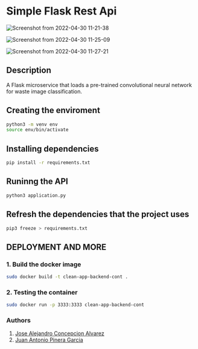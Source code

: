# Simple Flask Rest Api
![Screenshot from 2022-04-30 11-21-38](https://user-images.githubusercontent.com/37028825/166100074-e040b208-b36d-4098-97d2-48cc5d242c05.png)

![Screenshot from 2022-04-30 11-25-09](https://user-images.githubusercontent.com/37028825/166100079-bae41c00-a4cd-438f-bb5b-fb41902d2feb.png)

![Screenshot from 2022-04-30 11-27-21](https://user-images.githubusercontent.com/37028825/166100084-8ef6a084-68fe-4cc0-8e34-9e0634fd9d29.png)


## Description

A Flask microservice that loads a pre-trained convolutional neural network for waste image classification.

## Creating the enviroment

```sh
python3 -m venv env
source env/bin/activate
```

## Installing dependencies

```sh
pip install -r requirements.txt
```

## Runinng the API

```python
python3 application.py
```

## Refresh the dependencies that the project uses

```sh
pip3 freeze > requirements.txt
```

## DEPLOYMENT AND MORE

### 1. Build the docker image

```sh
sudo docker build -t clean-app-backend-cont .
```

### 2. Testing the container

```sh
sudo docker run -p 3333:3333 clean-app-backend-cont
```

### Authors

1. [Jose Alejandro Concepcion Alvarez](https://www.gssi.it/people/students/students-computer-science/item/15643-concepcion-alvarez-jose-aleandro)
2. [Juan Antonio Pinera Garcia](https://www.gssi.it/people/students/students-computer-science/item/15647-pinera-garcia-juan-antonio)
